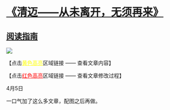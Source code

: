 # [《清迈——从未离开，无须再来》](https://github.com/raffello/raffello.github.io)

## [阅读指南]()

![](https://user-images.githubusercontent.com/63034623/78473108-96e73a00-7770-11ea-90b0-603389934cfe.JPG)

【点击<font color="yellow"><u>黄色高亮</u></font>区域链接 —— 查看文章内容】

【点击<font color="red"><u>红色高亮</u></font>区域链接 —— 查看文章修改过程】

4月5日

一口气加了这么多文章，配图之后再做。
